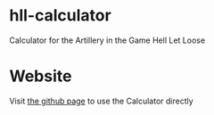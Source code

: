 # hll-calculator
Calculator for the Artillery in the Game Hell Let Loose

# Website
Visit [the github page](https://ospinner.github.io/hll-calculator/#/) to use the Calculator directly
